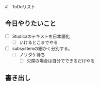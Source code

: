 #　ToDoリスト

## 今日やりたいこと
- [ ] Studicaのテキストを日本語化
    - [ ] いけるとこまでやる
- [ ] subsystemの細かく分別する。
    - [ ] ノリタケ待ち
        - [ ] 欠席の場合は自分でできるだけやる
## 書き出し
